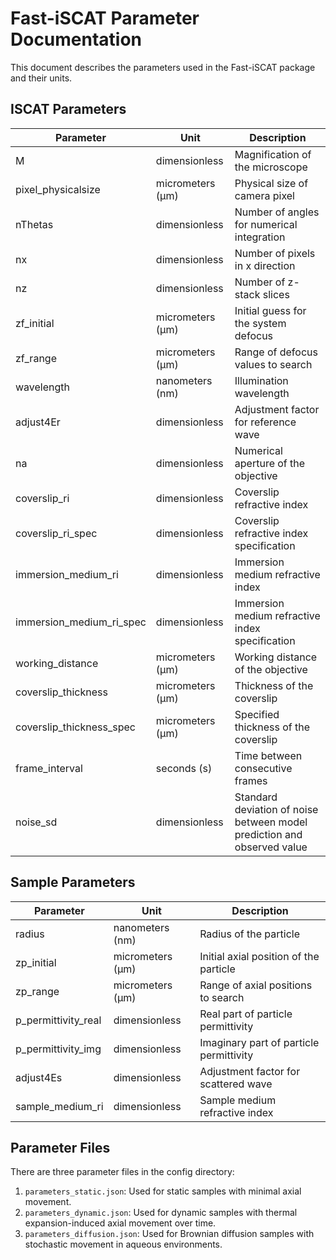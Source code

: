 # Fast-iSCAT Parameter Documentation

This document describes the parameters used in the Fast-iSCAT package and their units.

## ISCAT Parameters

| Parameter | Unit | Description |
|-----------|------|-------------|
| M | dimensionless | Magnification of the microscope |
| pixel_physicalsize | micrometers (µm) | Physical size of camera pixel |
| nThetas | dimensionless | Number of angles for numerical integration |
| nx | dimensionless | Number of pixels in x direction |
| nz | dimensionless | Number of z-stack slices |
| zf_initial | micrometers (µm) | Initial guess for the system defocus |
| zf_range | micrometers (µm) | Range of defocus values to search |
| wavelength | nanometers (nm) | Illumination wavelength |
| adjust4Er | dimensionless | Adjustment factor for reference wave |
| na | dimensionless | Numerical aperture of the objective |
| coverslip_ri | dimensionless | Coverslip refractive index |
| coverslip_ri_spec | dimensionless | Coverslip refractive index specification |
| immersion_medium_ri | dimensionless | Immersion medium refractive index |
| immersion_medium_ri_spec | dimensionless | Immersion medium refractive index specification |
| working_distance | micrometers (µm) | Working distance of the objective |
| coverslip_thickness | micrometers (µm) | Thickness of the coverslip |
| coverslip_thickness_spec | micrometers (µm) | Specified thickness of the coverslip |
| frame_interval | seconds (s) | Time between consecutive frames |
| noise_sd | dimensionless | Standard deviation of noise between model prediction and observed value |


## Sample Parameters

| Parameter | Unit | Description |
|-----------|------|-------------|
| radius | nanometers (nm) | Radius of the particle |
| zp_initial | micrometers (µm) | Initial axial position of the particle |
| zp_range | micrometers (µm) | Range of axial positions to search |
| p_permittivity_real | dimensionless | Real part of particle permittivity |
| p_permittivity_img | dimensionless | Imaginary part of particle permittivity |
| adjust4Es | dimensionless | Adjustment factor for scattered wave |
| sample_medium_ri | dimensionless | Sample medium refractive index |

## Parameter Files

There are three parameter files in the config directory:

1. `parameters_static.json`: Used for static samples with minimal axial movement.
2. `parameters_dynamic.json`: Used for dynamic samples with thermal expansion-induced axial movement over time.
3. `parameters_diffusion.json`: Used for Brownian diffusion samples with stochastic movement in aqueous environments.
